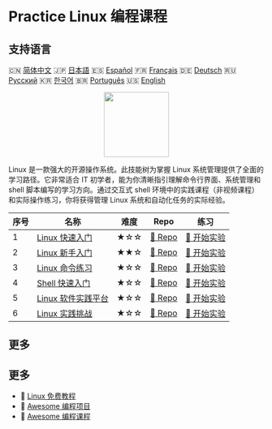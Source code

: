 # Practice Linux 编程课程

## 支持语言

🇨🇳 [简体中文](README_zh.md) 🇯🇵 [日本語](README_ja.md) 🇪🇸 [Español](README_es.md) 🇫🇷 [Français](README_fr.md) 🇩🇪 [Deutsch](README_de.md) 🇷🇺 [Русский](README_ru.md) 🇰🇷 [한국어](README_ko.md) 🇧🇷 [Português](README_pt.md) 🇺🇸 [English](README.md) 

<div align="center">
<img width="128px" src="https://file.labex.io/path/k5LXo5b82pJm.png">
</div>

Linux 是一款强大的开源操作系统。此技能树为掌握 Linux 系统管理提供了全面的学习路径。它非常适合 IT 初学者，能为你清晰指引理解命令行界面、系统管理和 shell 脚本编写的学习方向。通过交互式 shell 环境中的实践课程（非视频课程）和实际操作练习，你将获得管理 Linux 系统和自动化任务的实际经验。

|   序号 | 名称                                                                               | 难度   | Repo                                                                          | 练习                                                                            |
|--------|------------------------------------------------------------------------------------|--------|-------------------------------------------------------------------------------|---------------------------------------------------------------------------------|
|      1 | [Linux 快速入门](https://labex.io/zh/courses/quick-start-with-linux)               | ★☆☆    | [🔗 Repo](https://github.com/labex-labs/quick-start-with-linux)               | [🚀 开始实验](https://labex.io/zh/courses/quick-start-with-linux)               |
|      2 | [Linux 新手入门](https://labex.io/zh/courses/linux-for-noobs)                      | ★★☆    | [🔗 Repo](https://github.com/labex-labs/linux-for-noobs)                      | [🚀 开始实验](https://labex.io/zh/courses/linux-for-noobs)                      |
|      3 | [Linux 命令练习](https://labex.io/zh/courses/linux-basic-commands-practice-online) | ★☆☆    | [🔗 Repo](https://github.com/labex-labs/linux-basic-commands-practice-online) | [🚀 开始实验](https://labex.io/zh/courses/linux-basic-commands-practice-online) |
|      4 | [Shell 快速入门](https://labex.io/zh/courses/quick-start-with-shell)               | ★☆☆    | [🔗 Repo](https://github.com/labex-labs/quick-start-with-shell)               | [🚀 开始实验](https://labex.io/zh/courses/quick-start-with-shell)               |
|      5 | [Linux 软件实践平台](https://labex.io/zh/courses/linux-software-playgrounds)       | ★☆☆    | [🔗 Repo](https://github.com/labex-labs/linux-software-playgrounds)           | [🚀 开始实验](https://labex.io/zh/courses/linux-software-playgrounds)           |
|      6 | [Linux 实践挑战](https://labex.io/zh/courses/linux-practice-challenges)            | ★☆☆    | [🔗 Repo](https://github.com/labex-labs/linux-practice-challenges)            | [🚀 开始实验](https://labex.io/zh/courses/linux-practice-challenges)            |

## 更多



## 更多

- 🔗 [Linux 免费教程](https://github.com/labex-labs/linux-free-tutorials)
- 🔗 [Awesome 编程项目](https://github.com/labex-labs/awesome-programming-projects)
- 🔗 [Awesome 编程课程](https://github.com/labex-labs/awesome-programming-courses)

